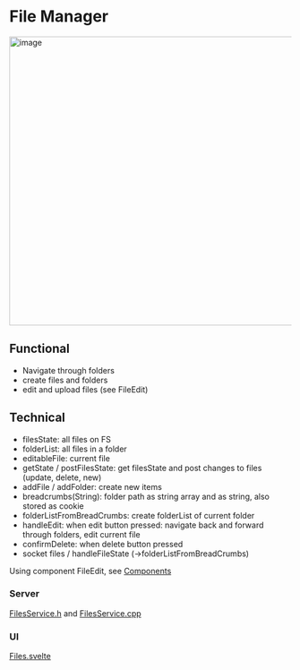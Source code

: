 # File Manager

<img width="516" alt="image" src="https://github.com/user-attachments/assets/49dda0bb-1905-4e36-9e12-42d73de7490b" />

## Functional

* Navigate through folders
* create files and folders
* edit and upload files (see FileEdit)

## Technical

* filesState: all files on FS
* folderList: all files in a folder
* editableFile: current file
* getState / postFilesState: get filesState and post changes to files (update, delete, new)
* addFile / addFolder: create new items
* breadcrumbs(String): folder path as string array and as string, also stored as cookie
* folderListFromBreadCrumbs: create folderList of current folder
* handleEdit: when edit button pressed: navigate back and forward through folders, edit current file
* confirmDelete: when delete button pressed
* socket files / handleFileState (->folderListFromBreadCrumbs)

Using component FileEdit, see [Components](https://ewowi.github.io/MoonLight/components/#fileedit)

### Server

[FilesService.h](https://github.com/ewowi/MoonLight/blob/main/src/MoonBase/FilesService.h) and [FilesService.cpp](https://github.com/ewowi/MoonLight/blob/main/src/MoonBase/FilesService.cpp)

### UI

[Files.svelte](https://github.com/ewowi/MoonLight/blob/main/interface/src/routes/moonbase/files/Files.svelte)
